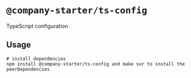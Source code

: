 # `@company-starter/ts-config`

TypeScript configuration

## Usage

```
# install dependencies
npm install @company-starter/ts-config and make sur to install the peerDependencies
```
